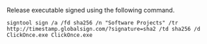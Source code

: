 Release executable signed using the following command.

```
signtool sign /a /fd sha256 /n "Software Projects" /tr http://timestamp.globalsign.com/?signature=sha2 /td sha256 /d ClickOnce.exe ClickOnce.exe
```
